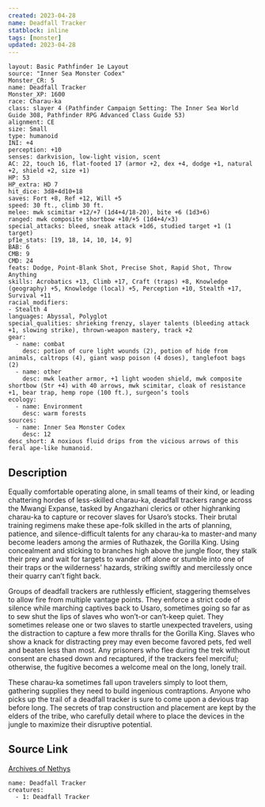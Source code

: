 ```yaml
---
created: 2023-04-28
name: Deadfall Tracker
statblock: inline
tags: [monster]
updated: 2023-04-28
---
```

```statblock
layout: Basic Pathfinder 1e Layout
source: "Inner Sea Monster Codex"
Monster_CR: 5
name: Deadfall Tracker
Monster_XP: 1600
race: Charau-ka
class: slayer 4 (Pathfinder Campaign Setting: The Inner Sea World Guide 308, Pathfinder RPG Advanced Class Guide 53)
alignment: CE
size: Small
type: humanoid
INI: +4
perception: +10
senses: darkvision, low-light vision, scent
AC: 22, touch 16, flat-footed 17 (armor +2, dex +4, dodge +1, natural +2, shield +2, size +1)
HP: 53
HP_extra: HD 7
hit_dice: 3d8+4d10+18
saves: Fort +8, Ref +12, Will +5
speed: 30 ft., climb 30 ft.
melee: mwk scimitar +12/+7 (1d4+4/18-20), bite +6 (1d3+6)
ranged: mwk composite shortbow +10/+5 (1d4+4/×3)
special_attacks: bleed, sneak attack +1d6, studied target +1 (1 target)
pf1e_stats: [19, 18, 14, 10, 14, 9]
BAB: 6
CMB: 9
CMD: 24
feats: Dodge, Point-Blank Shot, Precise Shot, Rapid Shot, Throw Anything
skills: Acrobatics +13, Climb +17, Craft (traps) +8, Knowledge (geography) +5, Knowledge (local) +5, Perception +10, Stealth +17, Survival +11
racial_modifiers:
- Stealth 4
languages: Abyssal, Polyglot
special_qualities: shrieking frenzy, slayer talents (bleeding attack +1, slowing strike), thrown-weapon mastery, track +2
gear:
  - name: combat
    desc: potion of cure light wounds (2), potion of hide from animals, caltrops (4), giant wasp poison (4 doses), tanglefoot bags (2)
  - name: other
    desc: mwk leather armor, +1 light wooden shield, mwk composite shortbow (Str +4) with 40 arrows, mwk scimitar, cloak of resistance +1, bear trap, hemp rope (100 ft.), surgeon’s tools
ecology:
  - name: Environment
    desc: warm forests
sources:
  - name: Inner Sea Monster Codex
    desc: 12
desc_short: A noxious fluid drips from the vicious arrows of this feral ape-like humanoid.
```
## Description
Equally comfortable operating alone, in small teams of their kind, or leading chattering hordes of less-skilled charau-ka, deadfall trackers range across the Mwangi Expanse, tasked by Angazhani clerics or other highranking charau-ka to capture or recover slaves for Usaro’s stocks. Their brutal training regimens make these ape-folk skilled in the arts of planning, patience, and silence-difficult talents for any charau-ka to master-and many become leaders among the armies of Ruthazek, the Gorilla King. Using concealment and sticking to branches high above the jungle floor, they stalk their prey and wait for targets to wander off alone or stumble into one of their traps or the wilderness’ hazards, striking swiftly and mercilessly once their quarry can’t fight back.

 Groups of deadfall trackers are ruthlessly efficient, staggering themselves to allow fire from multiple vantage points. They enforce a strict code of silence while marching captives back to Usaro, sometimes going so far as to sew shut the lips of slaves who won’t-or can’t-keep quiet. They sometimes release one or two slaves to startle unexpected travelers, using the distraction to capture a few more thralls for the Gorilla King. Slaves who show a knack for distracting prey may even become favored pets, fed well and beaten less than most. Any prisoners who flee during the trek without consent are chased down and recaptured, if the trackers feel merciful; otherwise, the fugitive becomes a welcome meal on the long, lonely trail.

 These charau-ka sometimes fall upon travelers simply to loot them, gathering supplies they need to build ingenious contraptions. Anyone who picks up the trail of a deadfall tracker is sure to come upon a devious trap before long. The secrets of trap construction and placement are kept by the elders of the tribe, who carefully detail where to place the devices in the jungle to maximize their disruptive potential.
## Source Link
[Archives of Nethys](https://aonprd.com/MonsterDisplay.aspx?ItemName=Deadfall%20Tracker)
```encounter-table
name: Deadfall Tracker
creatures:
  - 1: Deadfall Tracker
```
